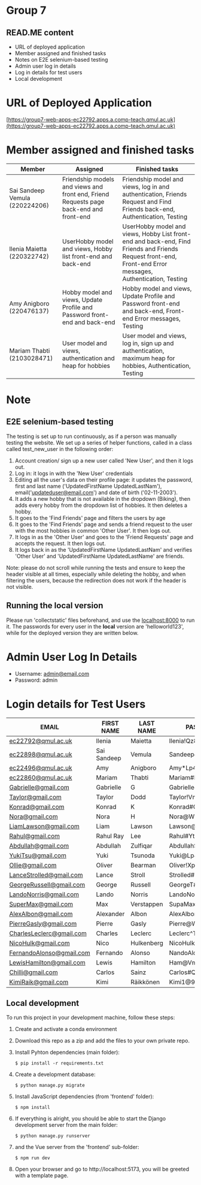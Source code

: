 # Group 7

## READ.ME content

- URL of deployed application
- Member assigned and finished tasks
- Notes on E2E selenium-based testing
- Admin user log in details
- Log in details for test users
- Local development

# URL of Deployed Application

[https://group7-web-apps-ec22792.apps.a.comp-teach.qmul.ac.uk](https://group7-web-apps-ec22792.apps.a.comp-teach.qmul.ac.uk)

# Member assigned and finished tasks

| Member                         | Assigned                                                                               | Finished tasks                                                                                                                                              |
| ------------------------------ | -------------------------------------------------------------------------------------- | ----------------------------------------------------------------------------------------------------------------------------------------------------------- |
| Sai Sandeep Vemula (220224206) | Friendship models and views and front end, Friend Requests page back-end and front-end | Friendship model and views, log in and authentication, Friends Request and Find Friends back-end, Authentication, Testing                                   |
| Ilenia Maietta (220322742)     | UserHobby model and views, Hobby list front-end and back-end                           | UserHobby model and views, Hobby List front-end and back-end, Find Friends and Friends Request front-end, Front-end Error messages, Authentication, Testing |
| Amy Anigboro (220476137)       | Hobby model and views, Update Profile and Password front-end and back-end              | Hobby model and views, Update Profile and Password front-end and back-end, Front-end Error messages, Testing                                                |
| Mariam Thabti (2103028471)     | User model and views, authentication and heap for hobbies                              | User model and views, log in, sign up and authentication, maximum heap for hobbies, Authentication, Testing                                                 |

# Note

## E2E selenium-based testing

The testing is set up to run continuously, as if a person was manually testing the website. We set up a series of helper functions, called in a class called test_new_user in the following order:

1. Account creation/ sign up a new user called 'New User', and then it logs out.
2. Log in: it logs in with the 'New User' credentials
3. Editing all the user's data on their profile page: it updates the password, first and last name ('UpdatedFirstName UpdatedLastNam'), email('updateduser@email.com') and date of birth ('02-11-2003').
4. It adds a new hobby that is not available in the dropdown (Biking), then adds every hobby from the dropdown list of hobbies. It then deletes a hobby.
5. It goes to the 'Find Friends' page and filters the users by age
6. It goes to the 'Find Friends' page and sends a friend request to the user with the most hobbies in common 'Other User'. It then logs out.
7. It logs in as the 'Other User' and goes to the 'Friend Requests' page and accepts the request. It then logs out.
8. It logs back in as the 'UpdatedFirstName UpdatedLastNam' and verifies 'Other User' and 'UpdatedFirstName UpdatedLastName' are friends.

Note: please do not scroll while running the tests and ensure to keep the header visible at all times, especially while deleting the hobby, and when filtering the users, because the redirection does not work if the header is not visible.

## Running the local version

Please run 'collectstatic' files beforehand, and use the [localhost:8000](localhost:8000) to run it.
The passwords for every user in the **local** version are 'helloworld123', while for the deployed version they are written below.

# Admin User Log In Details

- Username: admin@email.com
- Password: admin

# Login details for Test Users

| EMAIL                    | FIRST NAME  | LAST NAME  | PASSWORD            |
| ------------------------ | ----------- | ---------- | ------------------- |
| ec22792@qmul.ac.uk       | Ilenia      | Maietta    | Ilenia!Qz82$#1      |
| ec22898@qmul.ac.uk       | Sai Sandeep | Vemula     | Sandeep@Wm71\*&2    |
| ec22496@qmul.ac.uk       | Amy         | Anigboro   | Amy\*Lp48^@4        |
| ec22860@qmul.ac.uk       | Mariam      | Thabti     | Mariam#Rt93^%3      |
| Gabrielle@gmail.com      | Gabrielle   | G          | Gabrielle@Xn64$#6   |
| Taylor@gmail.com         | Taylor      | Dodd       | Taylor!Vm82@^7      |
| Konrad@gmail.com         | Konrad      | K          | Konrad#Qs56&!5      |
| Nora@gmail.com           | Nora        | H          | Nora@Wp39!@0        |
| LiamLawson@gmail.com     | Liam        | Lawson     | Lawson@Np83!$4      |
| Rahul@gmail.com          | Rahul Ray   | Lee        | Rahul#Yt93\*&8      |
| Abdullah@gmail.com       | Abdullah    | Zulfiqar   | Abdullah$Jk74#^9    |
| YukiTsu@gmail.com        | Yuki        | Tsunoda    | Yuki@Lp84&\*@1      |
| Ollie@gmail.com          | Oliver      | Bearman    | Oliver!Xp38^$0      |
| LanceStrolled@gmail.com  | Lance       | Stroll     | Strolled#Jm73!@2    |
| GeorgeRussell@gmail.com  | George      | Russell    | GeorgeT#Xm74&@5     |
| LandoNorris@gmail.com    | Lando       | Norris     | LandoNowins#Zt64&!5 |
| SuperMax@gmail.com       | Max         | Verstappen | SupaMax$Qw92^&3     |
| AlexAlbon@gmail.com      | Alexander   | Albon      | AlexAlbon!Ym74^&7   |
| PierreGasly@gmail.com    | Pierre      | Gasly      | Pierre@Wk82\*@8     |
| CharlesLeclerc@gmail.com | Charles     | Leclerc    | Leclerc^Tn82$#1     |
| NicoHulk@gmail.com       | Nico        | Hulkenberg | NicoHulk@Jp93$#6    |
| FernandoAlonso@gmail.com | Fernando    | Alonso     | NandoAlonso!Xp56^@4 |
| LewisHamilton@gmail.com  | Lewis       | Hamilton   | Ham@Vm73\*&2        |
| Chilli@gmail.com         | Carlos      | Sainz      | Carlos#Qs91&!9      |
| KimiRaik@gmail.com       | Kimi        | Räikkönen  | Kimi1@9Asw"2        |

## Local development

To run this project in your development machine, follow these steps:

1. Create and activate a conda environment

2. Download this repo as a zip and add the files to your own private repo.

3. Install Pyhton dependencies (main folder):

   ```console
   $ pip install -r requirements.txt
   ```

4. Create a development database:

   ```console
   $ python manage.py migrate
   ```

5. Install JavaScript dependencies (from 'frontend' folder):

   ```console
   $ npm install
   ```

6. If everything is alright, you should be able to start the Django development server from the main folder:

   ```console
   $ python manage.py runserver
   ```

7. and the Vue server from the 'frontend' sub-folder:

   ```console
   $ npm run dev
   ```

8. Open your browser and go to http://localhost:5173, you will be greeted with a template page.
